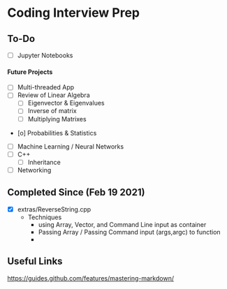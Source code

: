 # Coding Interview Prep #



## To-Do  ##


- [ ] Jupyter Notebooks

#### Future Projects ####
- [ ] Multi-threaded App
- [ ] Review of Linear Algebra 
    - [ ] Eigenvector & Eigenvalues
    - [ ] Inverse of matrix
    - [ ] Multiplying Matrixes 
- [o] Probabilities & Statistics 
- [ ] Machine Learning / Neural Networks 
- [ ] C++ 
    - [ ] Inheritance 
- [ ] Networking 

## Completed Since (Feb 19 2021) ## 
- [x] extras/ReverseString.cpp 
    - Techniques 
        - using Array, Vector, and Command Line input as container
        - Passing Array / Passing Command input (args,argc) to function
        - 

## Useful Links ##
https://guides.github.com/features/mastering-markdown/ 
